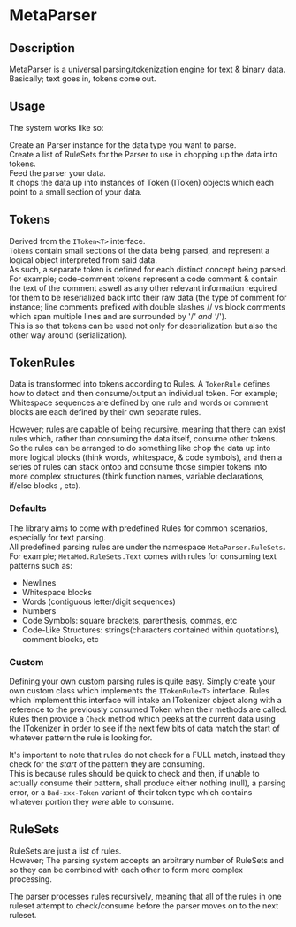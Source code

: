 # MetaParser

## Description
MetaParser is a universal parsing/tokenization engine for text & binary data.   
Basically; text goes in, tokens come out.   

## Usage
The system works like so:

Create an Parser<T> instance for the data type you want to parse.   
Create a list of RuleSets for the Parser to use in chopping up the data into tokens.   
Feed the parser your data.   
It chops the data up into instances of Token (IToken) objects which each point to a small section of your data.

## Tokens
Derived from the `IToken<T>` interface.   
`Tokens` contain small sections of the data being parsed, and represent a logical object interpreted from said data.   
As such, a separate token is defined for each distinct concept being parsed.   
For example; code-comment tokens represent a code comment & contain the text of the comment aswell as any other relevant information required for them to be reserialized back into their raw data (the type of comment for instance; line comments prefixed with double slashes // vs block comments which span multiple lines and are surrounded by '/*' and '*/').   
This is so that tokens can be used not only for deserialization but also the other way around (serialization).   


## TokenRules
Data is transformed into tokens according to Rules.
A `TokenRule` defines how to detect and then consume/output an individual token.
For example; Whitespace sequences are defined by one rule and words or comment blocks are each defined by their own separate rules.  

However; rules are capable of being recursive, meaning that there can exist rules which, rather than consuming the data itself, consume other tokens.   
So the rules can be arranged to do something like chop the data up into more logical blocks (think words, whitespace, & code symbols), and then a series of rules can stack ontop and consume those simpler tokens into more complex structures (think function names, variable declarations, if/else blocks , etc).   

### Defaults
The library aims to come with predefined Rules for common scenarios, especially for text parsing.   
All predefined parsing rules are under the namespace `MetaParser.RuleSets`.   
For example; `MetaMod.RuleSets.Text` comes with rules for consuming text patterns such as: 
  - Newlines
  - Whitespace blocks
  - Words (contiguous letter/digit sequences)
  - Numbers
  - Code Symbols: square brackets, parenthesis, commas, etc
  - Code-Like Structures: strings(characters contained within quotations), comment blocks, etc
 
 ### Custom
 Defining your own custom parsing rules is quite easy.
 Simply create your own custom class which implements the `ITokenRule<T>` interface.
 Rules which implement this interface will intake an ITokenizer<T> object along with a reference to the previously consumed Token when their methods are called.
 Rules then provide a `Check` method which peeks at the current data using the ITokenizer<T> in order to see if the next few bits of data match the start of whatever pattern the rule is looking for.   
    
 It's important to note that rules do not check for a FULL match, instead they check for the *start* of the pattern they are consuming.   
 This is because rules should be quick to check and then, if unable to actually consume their pattern, shall produce either nothing (null), a parsing error, or a `Bad-xxx-Token` variant of their token type which contains whatever portion they _were_ able to consume.

## RuleSets
RuleSets are just a list of rules.   
However; The parsing system accepts an arbitrary number of RuleSets and so they can be combined with each other to form more complex processing.   
   
The parser processes rules recursively, meaning that all of the rules in one ruleset attempt to check/consume before the parser moves on to the next ruleset.
